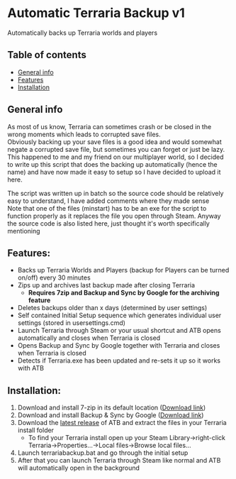 # Automatic Terraria Backup v1
Automatically backs up Terraria worlds and players

## Table of contents
* [General info](#general-info)
* [Features](#features)
* [Installation](#installation)

## General info
As most of us know, Terraria can sometimes crash or be closed in the wrong moments which leads to corrupted save files.  
Obviously backing up your save files is a good idea and would somewhat negate a corrupted save file, but sometimes you can forget or just be lazy.  
This happened to me and my friend on our multiplayer world, so I decided to write up this script that does the backing up automatically (hence the name) and have now made it easy to setup so I have decided to upload it here.  

The script was written up in batch so the source code should be relatively easy to understand, I have added comments where they made sense  
Note that one of the files (minstart) has to be an exe for the script to function properly as it replaces the file you open through Steam. Anyway the source code is also listed here, just thought it's worth specifically mentioning

## Features:
* Backs up Terraria Worlds and Players (backup for Players can be turned on/off) every 30 minutes
* Zips up and archives last backup made after closing Terraria
  * **Requires 7zip and Backup and Sync by Google for the archiving feature**
* Deletes backups older than x days (determined by user settings)
* Self contained Initial Setup sequence which generates individual user settings (stored in usersettings.cmd)
* Launch Terraria through Steam or your usual shortcut and ATB opens automatically and closes when Terraria is closed
* Opens Backup and Sync by Google together with Terraria and closes when Terraria is closed
* Detects if Terraria.exe has been updated and re-sets it up so it works with ATB

## Installation:
1. Download and install 7-zip in its default location ([Download link](https://www.7-zip.org/ "https://www.7-zip.org/"))
2. Download and install Backup & Sync by Google ([Download link](https://www.google.com/drive/download/ "https://www.google.com/drive/download/"))
3. Download the [latest release](https://github.com/neckless-was-taken/automatic-terraria-backup-v1/releases/latest) of ATB and extract the files in your Terraria install folder 
   * To find your Terraria install open up your Steam Library->right-click Terraria->Properties...->Local files->Browse local files...
4. Launch terrariabackup.bat and go through the initial setup
5. After that you can launch Terraria through Steam like normal and ATB will automatically open in the background

